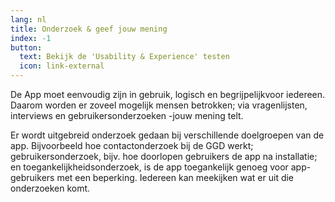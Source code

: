 ```yaml
---
lang: nl
title: Onderzoek & geef jouw mening
index: -1
button:
  text: Bekijk de 'Usability & Experience' testen
  icon: link-external
---
```


De App moet eenvoudig zijn in gebruik, logisch en begrijpelijkvoor iedereen.
Daarom worden er zoveel mogelijk mensen betrokken; via vragenlijsten,
interviews en gebruikersonderzoeken -jouw mening telt. 

Er wordt uitgebreid onderzoek gedaan bij verschillende doelgroepen van de
app. Bijvoorbeeld hoe contactonderzoek bij de GGD werkt; gebruikersonderzoek,
bijv. hoe doorlopen gebruikers de app na installatie; en
toegankelijkheidsonderzoek, is de app toegankelijk genoeg voor app-gebruikers
met een beperking. Iedereen kan meekijken wat er uit die onderzoeken komt.
